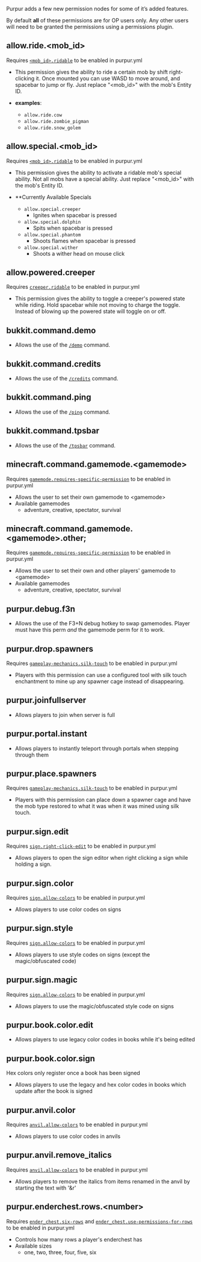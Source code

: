 Purpur adds a few new permission nodes for some of it’s added features.

By default **all** of these permissions are for OP users only. Any other users will need to be granted the permissions using a permissions plugin.

## allow.ride.<mob_id&gt;
Requires [`<mob_id>.ridable`](../Configuration#mobs) to be enabled in purpur.yml

- This permission gives the ability to ride a certain mob by shift
right-clicking it. Once mounted you can use WASD to move around, and spacebar to jump or fly. Just replace "<mob_id&gt;" with the mob's Entity ID.

- **examples**:
    - `allow.ride.cow`
    - `allow.ride.zombie_pigman`
    - `allow.ride.snow_golem`

## allow.special.<mob_id&gt;
Requires [`<mob_id>.ridable`](../Configuration#mobs) to be enabled in purpur.yml

- This permission gives the ability to activate a ridable mob's
special ability. Not all mobs have a special ability. Just replace "<mob_id&gt;" with
the mob's Entity ID.

- **Currently Available Specials
    - `allow.special.creeper`
        - Ignites when spacebar is pressed
    - `allow.special.dolphin`
        - Spits when spacebar is pressed
    - `allow.special.phantom`
        - Shoots flames when spacebar is pressed
    - `allow.special.wither`
        - Shoots a wither head on mouse click

## allow.powered.creeper
Requires [`creeper.ridable`](../Configuration#creeper) to be enabled in purpur.yml

- This permission gives the ability to toggle a creeper's powered state while riding.
Hold spacebar while not moving to charge the toggle. Instead of blowing up the powered
state will toggle on or off.

## bukkit.command.demo
- Allows the use of the [`/demo`](../Commands#demo) command.

## bukkit.command.credits
- Allows the use of the [`/credits`](../Commands#credits) command.

## bukkit.command.ping
- Allows the use of the [`/ping`](../Commands#ping) command.

## bukkit.command.tpsbar
- Allows the use of the [`/tpsbar`](../Commands#tpsbar) command.

## minecraft.command.gamemode.<gamemode&gt;
Requires [`gamemode.requires-specific-permission`](../Configuration#command) to be enabled in purpur.yml

- Allows the user to set their own gamemode to <gamemode&gt;
- Available gamemodes
    - adventure, creative, spectator, survival

## minecraft.command.gamemode.<gamemode&gt;.other;
Requires [`gamemode.requires-specific-permission`](../Configuration#command) to be enabled in purpur.yml

- Allows the user to set their own and other players' gamemode to <gamemode&gt;
- Available gamemodes
    - adventure, creative, spectator, survival

## purpur.debug.f3n
- Allows the use of the F3+N debug hotkey to swap gamemodes.
Player must have this perm _and_ the gamemode perm for it to work.

## purpur.drop.spawners
Requires [`gameplay-mechanics.silk-touch`](../Configuration#silk-touch) to be enabled in purpur.yml

- Players with this permission can use a configured tool with silk
touch enchantment to mine up any spawner cage instead of disappearing.

## purpur.joinfullserver
- Allows players to join when server is full

## purpur.portal.instant
- Allows players to instantly teleport through portals when stepping through them
  
## purpur.place.spawners
Requires [`gameplay-mechanics.silk-touch`](../Configuration#silk-touch) to be enabled in purpur.yml

- Players with this permission can place down a spawner cage and
have the mob type restored to what it was when it was mined using silk touch.

## purpur.sign.edit
Requires [`sign.right-click-edit`](../Configuration#sign) to be enabled in purpur.yml

- Allows players to open the sign editor when right clicking a sign while holding a sign.

## purpur.sign.color
Requires [`sign.allow-colors`](../Configuration#sign) to be enabled in purpur.yml

- Allows players to use color codes on signs

## purpur.sign.style
Requires [`sign.allow-colors`](../Configuration#sign) to be enabled in purpur.yml

- Allows players to use style codes on signs (except the magic/obfuscated code)

## purpur.sign.magic
Requires [`sign.allow-colors`](../Configuration#sign) to be enabled in purpur.yml

- Allows players to use the magic/obfuscated style code on signs

## purpur.book.color.edit

- Allows players to use legacy color codes in books while it's being edited

## purpur.book.color.sign
Hex colors only register once a book has been signed

- Allows players to use the legacy and hex color codes in books which update after the book is signed

## purpur.anvil.color
Requires [`anvil.allow-colors`](../Configuration#anvil) to be enabled in purpur.yml

- Allows players to use color codes in anvils

## purpur.anvil.remove_italics
Requires [`anvil.allow-colors`](../Configuration#anvil) to be enabled in purpur.yml

- Allows players to remove the italics from items renamed in the anvil by starting the text with '&r'

## purpur.enderchest.rows.<number&gt;
Requires [`ender_chest.six-rows`](../Configuration#ender_chest) and [`ender_chest.use-permissions-for-rows`](../Configuration#ender_chest) to be enabled in purpur.yml

- Controls how many rows a player's enderchest has
- Available sizes
    - one, two, three, four, five, six
